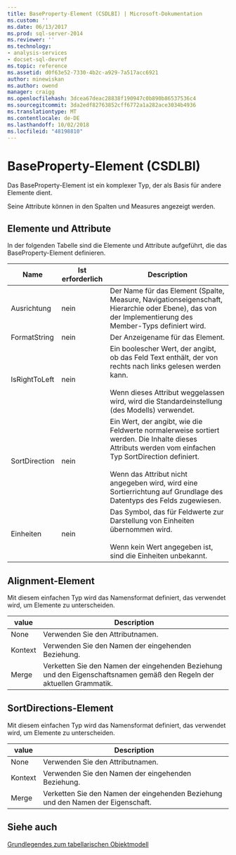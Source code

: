 ```yaml
---
title: BaseProperty-Element (CSDLBI) | Microsoft-Dokumentation
ms.custom: ''
ms.date: 06/13/2017
ms.prod: sql-server-2014
ms.reviewer: ''
ms.technology:
- analysis-services
- docset-sql-devref
ms.topic: reference
ms.assetid: d0f63e52-7330-4b2c-a929-7a517acc6921
author: minewiskan
ms.author: owend
manager: craigg
ms.openlocfilehash: 3dcea67deac28838f190947c0b890b86537536c4
ms.sourcegitcommit: 3da2edf82763852cff6772a1a282ace3034b4936
ms.translationtype: MT
ms.contentlocale: de-DE
ms.lasthandoff: 10/02/2018
ms.locfileid: "48198810"
---
```

# <a name="baseproperty-element-csdlbi"></a>BaseProperty-Element (CSDLBI)
  Das BaseProperty-Element ist ein komplexer Typ, der als Basis für andere Elemente dient.  
  
 Seine Attribute können in den Spalten und Measures angezeigt werden.  
  
## <a name="elements-and-attributes"></a>Elemente und Attribute  
 In der folgenden Tabelle sind die Elemente und Attribute aufgeführt, die das BaseProperty-Element definieren.  
  
|Name|Ist erforderlich|Description|  
|----------|-----------------|-----------------|  
|Ausrichtung|nein|Der Name für das Element (Spalte, Measure, Navigationseigenschaft, Hierarchie oder Ebene), das von der Implementierung des Member-Typs definiert wird.|  
|FormatString|nein|Der Anzeigename für das Element.|  
|IsRightToLeft|nein|Ein boolescher Wert, der angibt, ob das Feld Text enthält, der von rechts nach links gelesen werden kann.<br /><br /> Wenn dieses Attribut weggelassen wird, wird die Standardeinstellung (des Modells) verwendet.|  
|SortDirection|nein|Ein Wert, der angibt, wie die Feldwerte normalerweise sortiert werden. Die Inhalte dieses Attributs werden vom einfachen Typ SortDirection definiert.<br /><br /> Wenn das Attribut nicht angegeben wird, wird eine Sortierrichtung auf Grundlage des Datentyps des Felds zugewiesen.|  
|Einheiten|nein|Das Symbol, das für Feldwerte zur Darstellung von Einheiten übernommen wird.<br /><br /> Wenn kein Wert angegeben ist, sind die Einheiten unbekannt.|  
  
## <a name="alignment-element"></a>Alignment-Element  
 Mit diesem einfachen Typ wird das Namensformat definiert, das verwendet wird, um Elemente zu unterscheiden.  
  
|value|Description|  
|-----------|-----------------|  
|None|Verwenden Sie den Attributnamen.|  
|Kontext|Verwenden Sie den Namen der eingehenden Beziehung.|  
|Merge|Verketten Sie den Namen der eingehenden Beziehung und den Eigenschaftsnamen gemäß den Regeln der aktuellen Grammatik.|  
  
## <a name="sortdirection-element"></a>SortDirections-Element  
 Mit diesem einfachen Typ wird das Namensformat definiert, das verwendet wird, um Elemente zu unterscheiden.  
  
|value|Description|  
|-----------|-----------------|  
|None|Verwenden Sie den Attributnamen.|  
|Kontext|Verwenden Sie den Namen der eingehenden Beziehung.|  
|Merge|Verketten Sie den Namen der eingehenden Beziehung und den Namen der Eigenschaft.|  
  
## <a name="see-also"></a>Siehe auch  
 [Grundlegendes zum tabellarischen Objektmodell](../representation/understanding-tabular-object-model-at-levels-1050-through-1103.md)  
  
  
